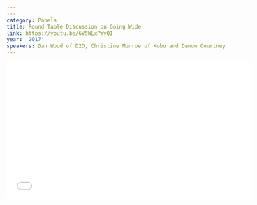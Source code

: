 ```yaml
---
---
category: Panels
title: Round Table Discussion on Going Wide
link: https://youtu.be/6V5WLxPWyQI
year: '2017'
speakers: Dan Wood of D2D, Christine Munroe of Kobo and Damon Courtney of BookFunnel
---
```

<iframe width="560" height="315" src="{{ page.link }}" frameborder="0" allowfullscreen></iframe>
